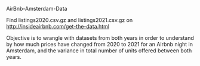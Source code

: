AirBnb-Amsterdam-Data

Find listings2020.csv.gz and listings2021.csv.gz on http://insideairbnb.com/get-the-data.html

Objective is to wrangle with datasets from both years in order to understand by how much prices have changed from 2020 to 2021 for an Airbnb night in Amsterdam, 
and the variance in total number of units offered between both years.
